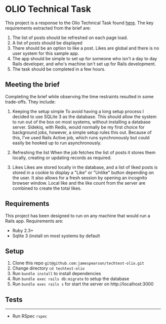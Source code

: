 # OLIO Technical Task

This project is a response to the Olio Technical Task found [here](http://olioex.github.io/rails-coding-task). The key requirements extracted from the brief are:

1. The list of posts should be refreshed on each page load.
1. A list of posts should be displayed
1. There should be an option to like a post. Likes are global and there is no user system for this sample app.
1. The app should be simple to set up for someone who isn't a day to day Rails developer, and who's machine isn't set up for Rails development.
1. The task should be completed in a few hours.

## Meeting the brief
Completing the brief while observing the time restraints resulted in some trade-offs. They include:

1. Keeping the setup simple
To avoid having a long setup process I decided to use SQLite 3 as the database. This should allow the system to run out of the box on most systems, without installing a database server.
Sidekiq, with Redis, would normally be my first choice for background jobs, however, a simple setup rules this out. Because of this, I've used Rails Active job, which runs synchronously but could easily be hooked up to run asynchronously.

2. Refreshing the list
When the job fetches the list of posts it stores them locally, creating or updating records as required. 

3. Likes
Likes are stored locally in the database, and a list of liked posts is stored in a cookie to display a "Like" or "Unlike" button depending on the user. It also allows for a fresh session by opening an incognito browser window.
Local like and the like count from the server are combined to create the total likes. 


## Requirements

This project has been designed to run on any machine that would run a Rails app.  Requirements are:

* Ruby 2.3+
* Sqlite 3 (install on most systems by default

## Setup
1. Clone this repo `git@github.com:jamespearson/techtest-olio.git`
2. Change directory `cd techtest-olio`
3. Run `bundle install` to install dependencies
4. Run `bundle exec rails db:migrate` to setup the database
5. Run `bundle exec rails s` for start the server on http://localhost:3000

## Tests
------
* Run RSpec `rspec`

